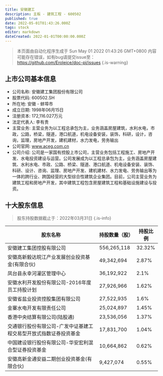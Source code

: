 ```yaml
---
title: 安徽建工
description: 主板 - 建筑工程 - 600502
published: true
date: 2022-05-01T01:43:26.000Z
tags: stock
editor: markdown
dateCreated: 2022-01-01T00:00:00.000Z
---
```


> 本页面由自动化程序生成于 Sun May 01 2022 01:43:26 GMT+0800
> 内容可能存在错误，如有bug请提交issue至：https://github.com/Eroleice/doc-pi/issues
{.is-warning}

## 上市公司基本信息
- 公司名称: 安徽建工集团股份有限公司
- 股票代码: 600502.SH
- 所在地: 安徽 - 蚌埠市
- 成立日期: 1998年06月15日
- 注册资本: 172,116.027万元
- 法定代表人: 李有贵
- 主营业务: 主营业务为以工程总承包为主，业务涵盖房屋建筑，水利水电，市政，公路，桥梁，隧道，港口航道，机电设备安装，装饰，科研，设计，咨询，监理，房地产开发，建机建材，水力发电，劳务输出
- 公司官网: www.aceg.com.cn
- 公司介绍: 公司是一家国有控股上市公司，主营业务包括工程施工、房地产开发、水电投资建设与运营。公司发展成为以工程总承包为主，业务涵盖房屋建筑、水利水电、市政、公路、桥梁、隧道、港口航道、机电设备安装、装饰、科研、设计、咨询、监理、房地产开发、建机建材、水力发电、劳务输出等为一体的跨行业、跨国经营的大型综合性建筑企业集团。目前，公司主营业务为建筑工程和房地产开发，其中建筑工程包含房屋建筑工程和基础设施建设与投资。


## 十大股东信息
> 股东持股数据截止于：2022年03月31日
{.is-info}

| 股东名称 | 持股数量（股） | 持股比例 |
| --- | --- | --- |
| 安徽建工集团控股有限公司 | 556,265,118 | 32.32% |
| 安徽高新毅达皖江产业发展创业投资基金(有限合伙) | 49,342,694 | 2.87% |
| 凤台县永幸河灌区管理中心 | 36,192,922 | 2.1% |
| 安徽水利开发股份有限公司-2016年度员工持股计划 | 27,926,966 | 1.62% |
| 安徽省盐业投资控股集团有限公司 | 27,522,935 | 1.6% |
| 金寨水电开发有限责任公司 | 25,024,897 | 1.45% |
| 香港中央结算有限公司(陆股通) | 23,536,056 | 1.37% |
| 交通银行股份有限公司-广发中证基建工程交易型开放式指数证券投资基金 | 17,831,700 | 1.04% |
| 中国建设银行股份有限公司-华安宏利混合型证券投资基金 | 10,664,862 | 0.62% |
| 安徽高新金通安益二期创业投资基金(有限合伙) | 9,427,074 | 0.55% |




